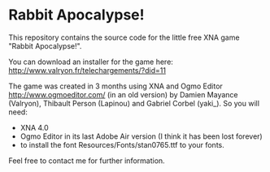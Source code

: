 Rabbit Apocalypse!
==================

This repository contains the source code for the little free XNA game "Rabbit Apocalypse!".

You can download an installer for the game here: http://www.valryon.fr/telechargements/?did=11

The game was created in 3 months using XNA and Ogmo Editor http://www.ogmoeditor.com/ (in an old version) by Damien Mayance (Valryon), Thibault Person (Lapinou) and Gabriel Corbel (yaki_).
So you will need:
- XNA 4.0
- Ogmo Editor in its last Adobe Air version (I think it has been lost forever)
- to install the font Resources/Fonts/stan0765.ttf to your fonts.

Feel free to contact me for further information.